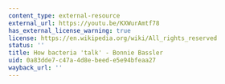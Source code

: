 ```yaml
---
content_type: external-resource
external_url: https://youtu.be/KXWurAmtf78
has_external_license_warning: true
license: https://en.wikipedia.org/wiki/All_rights_reserved
status: ''
title: How bacteria 'talk' - Bonnie Bassler
uid: 0a83dde7-c47a-4d8e-beed-e5e94bfeaa27
wayback_url: ''
---
```

